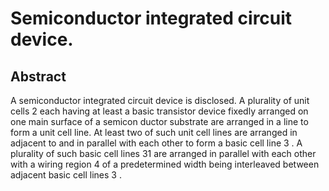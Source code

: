 # Semiconductor integrated circuit device.

## Abstract
A semiconductor integrated circuit device is disclosed. A plurality of unit cells 2 each having at least a basic transistor device fixedly arranged on one main surface of a semicon ductor substrate are arranged in a line to form a unit cell line. At least two of such unit cell lines are arranged in adjacent to and in parallel with each other to form a basic cell line 3 . A plurality of such basic cell lines 31 are arranged in parallel with each other with a wiring region 4 of a predetermined width being interleaved between adjacent basic cell lines 3 .